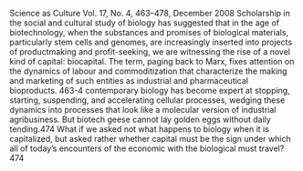 ﻿Science as Culture
Vol. 17, No. 4, 463–478, December 2008
Scholarship in the social and cultural study of biology has suggested that in the age of biotechnology, when the substances and promises of biological materials, particularly stem cells and genomes, are increasingly inserted into projects of productmaking and profit-seeking, we are witnessing the rise of a novel kind of capital: biocapital. The term, paging back to Marx, fixes attention on the dynamics of labour and commoditization that characterize the making and marketing of such entities as industrial and pharmaceutical bioproducts. 463-4
contemporary biology has become expert at stopping, starting, suspending, and accelerating cellular processes, wedging these dynamics into processes that look like a molecular version of industrial agribusiness. But biotech geese cannot lay golden eggs without daily tending.474
What if we asked not what happens to biology when it is capitalized, but asked rather whether capital must be the sign under which all of today’s encounters of the economic with the biological must travel? 474

